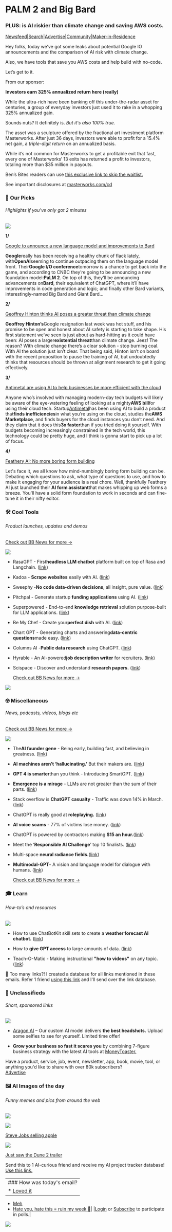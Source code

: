 # PALM 2 and Big Bard

### PLUS: is AI riskier than climate change and saving AWS costs.

[Newsfeed](https://news.bensbites.co/?utm_source=bensbites\&utm_medium=referral\&utm_campaign=palm-2-and-big-bard)|[Search](https://search.bensbites.co/?utm_source=bensbites\&utm_medium=referral\&utm_campaign=palm-2-and-big-bard)|[Advertise](https://sponsor.bensbites.co/?utm_source=bensbites\&utm_medium=referral\&utm_campaign=palm-2-and-big-bard)|[Community](https://discord.gg/qd92NKjDdE?utm_source=bensbites\&utm_medium=referral\&utm_campaign=palm-2-and-big-bard)|[Maker-in-Residence](https://maker.bensbites.co/?utm_source=bensbites\&utm_medium=referral\&utm_campaign=palm-2-and-big-bard)

Hey folks, today we’ve got some leaks about potential Google IO announcements and the comparison of AI risk with climate change.

Also, we have tools that save you AWS costs and help build with no-code.

Let’s get to it.

From our sponsor:

**Investors earn 325% annualized return here (really)**

While the ultra-rich have been banking off this under-the-radar asset for centuries, a group of everyday investors just used it to rake in a whopping 325% annualized gain.

Sounds nuts? It definitely is. *But it's also 100% true.*

The asset was a sculpture offered by the fractional art investment platform Masterworks. After just 36 days, investors were able to profit for a 15.4% net gain, a *triple-digit return* on an annualized basis.

While it’s not common for Masterworks to get a profitable exit that fast, every one of Masterworks’ 13 exits has returned a profit to investors, totaling more than $35 million in payouts.

Ben’s Bites readers can use [this exclusive link to skip the waitlist.](https://www.masterworks.com?utm_source=bensbites\&utm_medium=newsletter\&utm_campaign=5-9-23\&utm_term=Ben%27s+Bites+subscriber\&utm_content=325+return+skip_waitlist)

See important disclosures at [masterworks.com/cd](https://www.masterworks.com/cd?utm_source=bensbites\&utm_medium=newsletter\&utm_campaign=5-9-23\&utm_term=Ben%27s+Bites+subscriber\&utm_content=disclosures)

### 🤌 Our Picks

###### Highlights if you've only got 2 minutes

![](https://media.beehiiv.com/cdn-cgi/image/fit=scale-down,format=auto,onerror=redirect,quality=80/uploads/asset/file/7dfbc517-fcf6-4e5b-a4da-163bf4fb703f/Line_1.png)

**1/**

[Google to announce a new language model and improvements to Bard](https://www.cnbc.com/2023/05/08/google-io-to-feature-ai-updates-showing-off-palm-2-llm.html?utm_source=bensbites\&utm_medium=referral\&utm_campaign=palm-2-and-big-bard)

**Google**really has been receiving a healthy chunk of flack lately, with**OpenAI**seeming to continue outpacing them on the language model front. Their**Google I/O conference**tomorrow is a chance to get back into the game, and according to CNBC they’re going to be announcing a new foundation model:**PaLM 2**. On top of this, they’ll be announcing advancements on**Bard**, their equivalent of ChatGPT, where it’ll have improvements in code generation and logic; and finally other Bard variants, interestingly-named Big Bard and Giant Bard…

**2/**

[Geoffrey Hinton thinks AI poses a greater threat than climate change](https://nypost.com/2023/05/08/godfather-of-ai-says-its-threat-is-more-urgent-than-climate-change/?utm_source=bensbites\&utm_medium=referral\&utm_campaign=palm-2-and-big-bard)

**Geoffrey Hinton’s**Google resignation last week was hot stuff, and his promise to be open and honest about AI safety is starting to take shape. His first statement we’ve seen is just about as hard-hitting as it could have been: AI poses a larger**existential threat**than climate change. Jeez! The reason? With climate change there’s a clear solution - stop burning coal. With AI the solution just isn’t clear. That being said, Hinton isn’t on board with the recent proposition to pause the training of AI, but undoubtedly thinks that resources should be thrown at alignment research to get it going effectively.

**3/**

[Antimetal are using AI to help businesses be more efficient with the cloud](https://techcrunch.com/2023/05/08/antimetal-is-putting-ai-to-work-to-root-out-cloud-cost-inefficiencies/?utm_source=bensbites\&utm_medium=referral\&utm_campaign=palm-2-and-big-bard)

Anyone who’s involved with managing modern-day tech budgets will likely be aware of the eye-watering feeling of looking at a mighty**AWS bill**for using their cloud tech. Startup[Antimetal](https://www.antimetal.com/?utm_source=Product+Hunt\&utm_medium=Product+Hunt\&utm_campaign=Product+Hunt+Launch\&ref=producthunt)has been using AI to build a product that**finds inefficiencies**in what you’re using on the cloud, studies the**AWS Marketplace**, and finds buyers for the cloud instances you don’t need. And they claim that it does this**3x faster**than if you tried doing it yourself. With budgets becoming increasingly constrained in the tech world, this technology could be pretty huge, and I think is gonna start to pick up a lot of focus.

**4/**

[Feathery AI: No more boring form building](https://ai.feathery.io/?utm_source=bensbites\&utm_medium=referral\&utm_campaign=palm-2-and-big-bard#Step%201)

Let's face it, we all know how mind-numbingly boring form building can be. Debating which questions to ask, what type of questions to use, and how to make it engaging for your audience is a real chore. Well, thankfully Feathery AI just launched their **AI form assistant**that makes whipping up web forms a breeze. You'll have a solid form foundation to work in seconds and can fine-tune it in their nifty editor.

### 🛠️ Cool Tools

###### Product launches, updates and demos

[Check out BB News for more →](https://news.bensbites.co/?utm_source=bensbites\&utm_medium=referral\&utm_campaign=palm-2-and-big-bard)

![](https://media.beehiiv.com/cdn-cgi/image/fit=scale-down,format=auto,onerror=redirect,quality=80/uploads/asset/file/740ee61f-83fa-4283-a1a3-49c350289a26/Line_1.png)

- RasaGPT - First**headless LLM chatbot** platform built on top of Rasa and Langchain. ([link](https://github.com/paulpierre/RasaGPT?utm_source=bensbites\&utm_medium=referral\&utm_campaign=palm-2-and-big-bard))

- Kadoa - **Scrape websites** easily with AI. ([link](https://www.kadoa.com/?utm_source=bensbites\&utm_medium=referral\&utm_campaign=palm-2-and-big-bard))

- Sweephy -**No code data-driven decisions**, all insight, pure value. ([link](https://www.sweephy.com/?utm_source=bensbites\&utm_medium=referral\&utm_campaign=palm-2-and-big-bard))

- Pitchpal - Generate startup **funding applications** using AI. ([link](https://www.pitchpal.app/?utm_source=bensbites\&utm_medium=referral\&utm_campaign=palm-2-and-big-bard))

- Superpowered - End-to-end **knowledge retrieval** solution purpose-built for LLM applications. ([link](https://superpowered.ai/?utm_source=bensbites\&utm_medium=referral\&utm_campaign=palm-2-and-big-bard))

- Be My Chef - Create your**perfect dish** with AI. ([link](https://bemychef.app/?utm_source=bensbites\&utm_medium=referral\&utm_campaign=palm-2-and-big-bard))

- Chart GPT - Generating charts and answering**data-centric questions**made easy. ([link](https://chartgpt.cadlabs.org/?utm_source=bensbites\&utm_medium=referral\&utm_campaign=palm-2-and-big-bard))

- Columns AI -**Public data research** using ChatGPT. ([link](https://columns.ai/chatgpt?utm_source=bensbites\&utm_medium=referral\&utm_campaign=palm-2-and-big-bard))

- Hyrable - An AI-powered**job description writer** for recruiters. ([link](https://hyrable.webflow.io/?utm_source=bensbites\&utm_medium=referral\&utm_campaign=palm-2-and-big-bard))

- Scispace - Discover and understand **research papers.** ([link](https://typeset.io/?utm_source=bensbites\&utm_medium=referral\&utm_campaign=palm-2-and-big-bard))

  [Check out BB News for more →](https://news.bensbites.co/?utm_source=bensbites\&utm_medium=referral\&utm_campaign=palm-2-and-big-bard)

![](https://media.beehiiv.com/cdn-cgi/image/fit=scale-down,format=auto,onerror=redirect,quality=80/uploads/asset/file/2963ba52-756b-4250-b1ac-92182da9d332/image.png)

### 🤓 Miscellaneous

###### News, podcasts, videos, blogs etc

[Check out BB News for more →](https://news.bensbites.co/?utm_source=bensbites\&utm_medium=referral\&utm_campaign=palm-2-and-big-bard)

![](https://media.beehiiv.com/cdn-cgi/image/fit=scale-down,format=auto,onerror=redirect,quality=80/uploads/asset/file/9c89cfa5-3a30-4ad7-a1fd-c582914a9bd6/Line_1.png)

- The**AI founder gene** - Being early, building fast, and believing in greatness. ([link](https://www.latent.space/p/sharif-shameem?utm_source=bensbites\&utm_medium=referral\&utm_campaign=palm-2-and-big-bard#details))

- **AI machines aren’t ‘hallucinating.’** But their makers are. ([link](https://www.theguardian.com/commentisfree/2023/may/08/ai-machines-hallucinating-naomi-klein?utm_source=bensbites\&utm_medium=referral\&utm_campaign=palm-2-and-big-bard))

- **GPT 4 is smarter**than you think - Introducing SmartGPT. ([link](https://www.youtube.com/watch?v=wVzuvf9D9BU\&utm_source=bensbites\&utm_medium=referral\&utm_campaign=palm-2-and-big-bard))

- **Emergence is a mirage** - LLMs are not greater than the sum of their parts. ([link](https://hai.stanford.edu/news/ais-ostensible-emergent-abilities-are-mirage?utm_source=bensbites\&utm_medium=referral\&utm_campaign=palm-2-and-big-bard))

- Stack overflow is **ChatGPT casualty** - Traffic was down 14% in March. ([link](https://www.similarweb.com/blog/insights/ai-news/stack-overflow-chatgpt/?utm_source=bensbites\&utm_medium=referral\&utm_campaign=palm-2-and-big-bard))

- ChatGPT is really good at **roleplaying.** ([link](https://blog.varunramesh.net/posts/chatgpt-role-playing/?utm_source=bensbites\&utm_medium=referral\&utm_campaign=palm-2-and-big-bard))

- **AI voice scams** - 77% of victims lose money. ([link](https://9to5mac.com/2023/05/05/ai-voice-scams-how-to-prevent/?utm_source=bensbites\&utm_medium=referral\&utm_campaign=palm-2-and-big-bard))

- ChatGPT is powered by contractors making **$15 an hour.**([link](https://www.nbcnews.com/tech/innovation/openai-chatgpt-ai-jobs-contractors-talk-shadow-workforce-powers-rcna81892?utm_source=bensbites\&utm_medium=referral\&utm_campaign=palm-2-and-big-bard))

- Meet the ‘**Responsible AI Challenge**’ top 10 finalists. ([link](https://blog.mozilla.org/en/mozilla/responsible-ai-challenge-finalists/?utm_source=bensbites\&utm_medium=referral\&utm_campaign=palm-2-and-big-bard))

- Multi-space **neural radiance fields.**([link](https://zx-yin.github.io/msnerf/?utm_source=bensbites\&utm_medium=referral\&utm_campaign=palm-2-and-big-bard))

- **Multimodal-GPT**- A vision and language model for dialogue with humans. ([link](https://arxiv.org/abs/2305.04790?utm_source=bensbites\&utm_medium=referral\&utm_campaign=palm-2-and-big-bard))

  [Check out BB News for more →](https://news.bensbites.co/?utm_source=bensbites\&utm_medium=referral\&utm_campaign=palm-2-and-big-bard)

### 🎓 Learn

###### How-to’s and resources

![](https://media.beehiiv.com/cdn-cgi/image/fit=scale-down,format=auto,onerror=redirect,quality=80/uploads/asset/file/20485204-c624-40fa-9db0-f13d02c4c7e5/Line_1.png)

- How to use ChatBotKit skill sets to create a **weather forecast AI chatbot.** ([link](https://chatbotkit.com/tutorials/how-to-use-chatbotkit-skillsets-to-create-a-weather-forcast-bot?utm_source=bensbites\&utm_medium=referral\&utm_campaign=palm-2-and-big-bard))

- How to **give GPT access** to large amounts of data. ([link](https://sudoapps.substack.com/p/giving-gpt-infinite-knowledge?utm_source=bensbites\&utm_medium=referral\&utm_campaign=palm-2-and-big-bard))

- Teach-O-Matic - Making instructional **"how to videos"** on any topic. ([link](https://colab.research.google.com/drive/1pykPRbF0PhMdmUi3X-i8sCL5jnUQxSwb?usp=sharing\&utm_source=bensbites\&utm_medium=referral\&utm_campaign=palm-2-and-big-bard#scrollTo=tcRrbtmSkoVR))

👋 Too many links?! I created a database for all links mentioned in these emails. Refer 1 friend [using this link](https://www.bensbites.co/subscribe?ref=PLACEHOLDER) and I'll send over the link database.

### 📰 Unclassifieds

###### Short, sponsored links

![](https://media.beehiiv.com/cdn-cgi/image/fit=scale-down,format=auto,onerror=redirect,quality=80/uploads/asset/file/67eed100-5f2e-478a-a8be-fdf2119d3a9d/Line_1.png)

- [Aragon AI](https://aragon.ai?utm_source=bensbites\&utm_medium=email\&utm_campaign=sponsorship\&utm_content=ad) – Our custom AI model delivers **the best headshots.** Upload some selfies to see for yourself. Limited time offer!

- **Grow your business so fast it scares you** by combining 7-figure business strategy with the latest AI tools at [MoneyToaster.](https://www.theaientrepreneur.com/bens-bites-tuesday?utm_source=bensbites\&utm_medium=referral\&utm_campaign=palm-2-and-big-bard)

Have a product, service, job, event, newsletter, app, book, movie, tool, or anything you'd like to share with over 80k subscribers?\
[Advertise](https://sponsor.bensbites.co/?utm_source=bensbites\&utm_medium=referral\&utm_campaign=palm-2-and-big-bard)

### 🖼 AI Images of the day

###### Funny memes and pics from around the web

![](https://media.beehiiv.com/cdn-cgi/image/fit=scale-down,format=auto,onerror=redirect,quality=80/uploads/asset/file/41e094df-32ed-4c78-8367-801571614834/Line_1.png)

![](https://media.beehiiv.com/cdn-cgi/image/fit=scale-down,format=auto,onerror=redirect,quality=80/uploads/asset/file/a77e781e-0d4f-4fb0-b682-ba0323bd3810/image.png)

[Steve Jobs selling apple](https://www.reddit.com/r/weirddalle/comments/13cbev6/steve_jobs_apple_seller/?utm_source=bensbites\&utm_medium=referral\&utm_campaign=palm-2-and-big-bard)

![](https://media.beehiiv.com/cdn-cgi/image/fit=scale-down,format=auto,onerror=redirect,quality=80/uploads/asset/file/7e61d3ae-d6e8-480d-8e64-973dfd59fe9d/image.png)

[Just saw the Dune 2 trailer](https://www.reddit.com/r/StableDiffusion/comments/13ca197/futuristic_bunkers/?utm_source=bensbites\&utm_medium=referral\&utm_campaign=palm-2-and-big-bard)

Send this to 1 AI-curious friend and receive my AI project tracker database! [Use this link.](https://www.bensbites.co/subscribe?ref=PLACEHOLDER)

||
|:---|
|### How was today's email?|
|\* [Loved it](https://www.bensbites.co/login)

- [Meh](https://www.bensbites.co/login)
- [Hate you, hate this = ruin my week 🥹](https://www.bensbites.co/login)|
  |[Login](https://www.bensbites.co/login) or [Subscribe](https://www.bensbites.co/subscribe) to participate in polls.|

![](https://media.beehiiv.com/cdn-cgi/image/fit=scale-down,format=auto,onerror=redirect,quality=80/uploads/asset/file/1310d519-abf4-4f92-9bc3-cb3b0e6fed78/Screenshot_2022-12-13_at_14.55.58.png)
